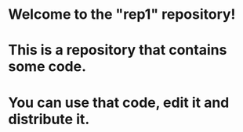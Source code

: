 # Welcome to the "rep1" repository!
# This is a repository that contains some code.
# You can use that code, edit it and distribute it.

